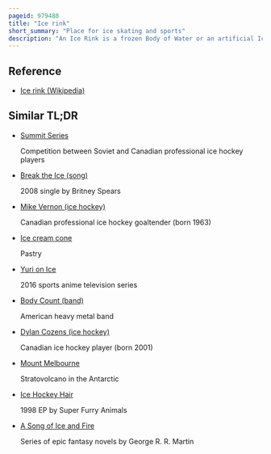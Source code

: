 ```yaml
---
pageid: 979488
title: "Ice rink"
short_summary: "Place for ice skating and sports"
description: "An Ice Rink is a frozen Body of Water or an artificial Ice Sheet where People can ice Skate or play winter Sports. Ice Rinks are also used for Exhibitions Competitions and Ice Shows. The Growth and increasing Popularity of Ice skating during the 1800s marked a Rise in the deliberate Construction of Ice Rinks in numerous Areas of the World."
---
```


## Reference

- [Ice rink (Wikipedia)](https://en.wikipedia.org/?curid=979488)

## Similar TL;DR

- [Summit Series](/tldr/en/summit-series)

  Competition between Soviet and Canadian professional ice hockey players

- [Break the Ice (song)](/tldr/en/break-the-ice-song)

  2008 single by Britney Spears

- [Mike Vernon (ice hockey)](/tldr/en/mike-vernon-ice-hockey)

  Canadian professional ice hockey goaltender (born 1963)

- [Ice cream cone](/tldr/en/ice-cream-cone)

  Pastry

- [Yuri on Ice](/tldr/en/yuri-on-ice)

  2016 sports anime television series

- [Body Count (band)](/tldr/en/body-count-band)

  American heavy metal band

- [Dylan Cozens (ice hockey)](/tldr/en/dylan-cozens-ice-hockey)

  Canadian ice hockey player (born 2001)

- [Mount Melbourne](/tldr/en/mount-melbourne)

  Stratovolcano in the Antarctic

- [Ice Hockey Hair](/tldr/en/ice-hockey-hair)

  1998 EP by Super Furry Animals

- [A Song of Ice and Fire](/tldr/en/a-song-of-ice-and-fire)

  Series of epic fantasy novels by George R. R. Martin
